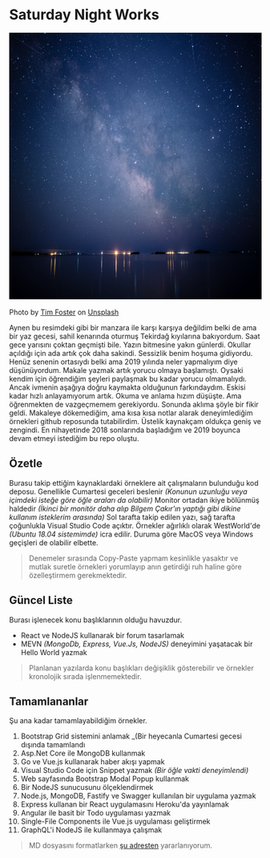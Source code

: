 # Saturday Night Works

<img src="tim-foster-387975-unsplash.jpg" width="767" height="532">

Photo by [Tim Foster](https://unsplash.com/@timberfoster) on [Unsplash](https://unsplash.com/)

Aynen bu resimdeki gibi bir manzara ile karşı karşıya değildim belki de ama bir yaz gecesi, sahil kenarında oturmuş Tekirdağ kıyılarına bakıyordum. Saat gece yarısını çoktan geçmişti bile. Yazın bitmesine yakın günlerdi. Okullar açıldığı için ada artık çok daha sakindi. Sessizlik benim hoşuma gidiyordu. Henüz senenin ortasıydı belki ama 2019 yılında neler yapmalıyım diye düşünüyordum. Makale yazmak artık yorucu olmaya başlamıştı. Oysaki kendim için öğrendiğim şeyleri paylaşmak bu kadar yorucu olmamalıydı. Ancak ivmenin aşağıya doğru kaymakta olduğunun farkındaydım. Eskisi kadar hızlı anlayamıyorum artık. Okuma ve anlama hızım düşüşte. Ama öğrenmekten de vazgeçmemem gerekiyordu. Sonunda aklıma şöyle bir fikir geldi. Makaleye dökemediğim, ama kısa kısa notlar alarak deneyimlediğim örnekleri github reposunda tutabilirdim. Üstelik kaynakçam oldukça geniş ve zengindi. En nihayetinde 2018 sonlarında başladığım ve 2019 boyunca devam etmeyi istediğim bu repo oluştu. 

## Özetle

Burasu takip ettiğim kaynaklardaki örneklere ait çalışmaların bulunduğu kod deposu. Genellikle Cumartesi geceleri beslenir _(Konunun uzunluğu veya içimdeki isteğe göre öğle araları da olabilir)_ Monitor ortadan ikiye bölünmüş haldedir _(İkinci bir monitör daha alıp Bilgem Çakır'ın yaptığı gibi dikine kullanım isteklerim arasında)_ Sol tarafta takip edilen yazı, sağ tarafta çoğunlukla Visual Studio Code açıktır. Örnekler ağırlıklı olarak WestWorld'de _(Ubuntu 18.04 sistemimde)_ icra edilir. Duruma göre MacOS veya Windows geçişleri de olabilir elbette. 

> Denemeler sırasında Copy-Paste yapmam kesinlikle yasaktır ve mutlak suretle örnekleri yorumlayıp anın getirdiği ruh haline göre özelleştirmem gerekmektedir.

## Güncel Liste

Burası işlenecek konu başlıklarının olduğu havuzdur.

- React ve NodeJS kullanarak bir forum tasarlamak
- MEVN _(MongoDb, Express, Vue.Js, NodeJS)_ deneyimini yaşatacak bir Hello World yazmak

> Planlanan yazılarda konu başlıkları değişiklik gösterebilir ve örnekler kronolojik sırada işlenmemektedir.

## Tamamlananlar

Şu ana kadar tamamlayabildiğim örnekler.

01. Bootstrap Grid sistemini anlamak _(Bir heyecanla Cumartesi gecesi dışında tamamlandı
02. Asp.Net Core ile MongoDB kullanmak
03. Go ve Vue.js kullanarak haber akışı yapmak
04. Visual Studio Code için Snippet yazmak _(Bir öğle vakti deneyimlendi)_
05. Web sayfasında Bootstrap Modal Popup kullanmak
06. Bir NodeJS sunucusunu ölçeklendirmek
07. Node.js, MongoDB, Fastify ve Swagger kullanılan bir uygulama yazmak
08. Express kullanan bir React uygulamasını Heroku'da yayınlamak
09. Angular ile basit bir Todo uygulaması yazmak
10. Single-File Components ile Vue.js uygulaması geliştirmek
11. GraphQL'i NodeJS ile kullanmaya çalışmak

> MD dosyasını formatlarken [şu adresten](https://github.com/adam-p/markdown-here/wiki/Markdown-Cheatsheet) yararlanıyorum.